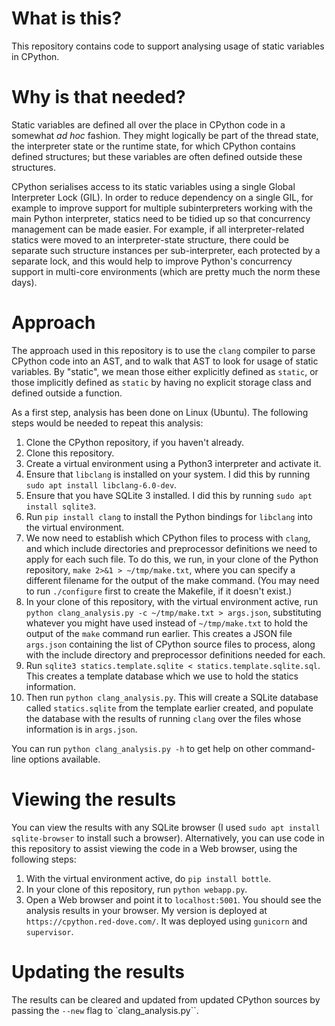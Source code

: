 # What is this?

This repository contains code to support analysing usage of static variables in CPython.

# Why is that needed?

Static variables are defined all over the place in CPython code in a somewhat _ad hoc_ fashion. They might logically be part of the thread state, the interpreter state or the runtime state, for which CPython contains defined structures; but these variables are often defined outside these structures.

CPython serialises access to its static variables using a single Global Interpreter Lock (GIL). In order to reduce dependency on a single GIL, for example to improve support for multiple subinterpreters working with the main Python interpreter, statics need to be tidied up so that concurrency management can be made easier. For example, if all interpreter-related statics were moved to an interpreter-state structure, there could be separate such structure instances per sub-interpreter, each protected by a separate lock, and this would help to improve Python's concurrency support in multi-core environments (which are pretty much the norm these days).

# Approach

The approach used in this repository is to use the ``clang`` compiler to parse CPython code into an AST, and to walk that AST to look for usage of static variables. By "static", we mean those either explicitly defined as ``static``, or those implicitly defined as ``static`` by having no explicit storage class and defined outside a function.

As a first step, analysis has been done on Linux (Ubuntu). The following steps would be needed to repeat this analysis:

1. Clone the CPython repository, if you haven't already.
2. Clone this repository.
3. Create a virtual environment using a Python3 interpreter and activate it.
4. Ensure that ``libclang`` is installed on your system. I did this by running ``sudo apt install libclang-6.0-dev``.
5. Ensure that you have SQLite 3 installed. I did this by running ``sudo apt install sqlite3``.
6. Run ``pip install clang`` to install the Python bindings for ``libclang`` into the virtual environment.
7. We now need to establish which CPython files to process with ``clang``, and which include directories and preprocessor definitions we need to apply for each such file. To do this, we run, in your clone of the Python repository, ``make 2>&1 > ~/tmp/make.txt``, where you can specify a different filename for the output of the make command. (You may need to run ``./configure`` first to create the Makefile, if it doesn't exist.)
8. In your clone of this repository, with the virtual environment active, run ``python clang_analysis.py -c ~/tmp/make.txt > args.json``, substituting whatever you might have used instead of ``~/tmp/make.txt`` to hold the output of the ``make`` command run earlier. This creates a JSON file ``args.json`` containing the list of CPython source files to process, along with the include directory and preprocessor definitions needed for each.
9. Run ``sqlite3 statics.template.sqlite < statics.template.sqlite.sql``. This creates a template database which we use to hold the statics information.
10. Then run ``python clang_analysis.py``. This will create a SQLite database called ``statics.sqlite`` from the template earlier created, and populate the database with the results of running ``clang`` over the files whose information is in ``args.json``.

You can run ``python clang_analysis.py -h`` to get help on other command-line options available.

# Viewing the results

You can view the results with any SQLite browser (I used ``sudo apt install sqlite-browser`` to install such a browser). Alternatively, you can use code in this repository to assist viewing the code in a Web browser, using the following steps:

1. With the virtual environment active, do ``pip install bottle``.
2. In your clone of this repository, run ``python webapp.py``.
3. Open a Web browser and point it to ``localhost:5001``. You should see the analysis results in your browser. My version is deployed at ``https://cpython.red-dove.com/``. It was deployed using ``gunicorn`` and ``supervisor``.

# Updating the results

The results can be cleared and updated from updated CPython sources by passing the ``--new`` flag to `clang_analysis.py``.
